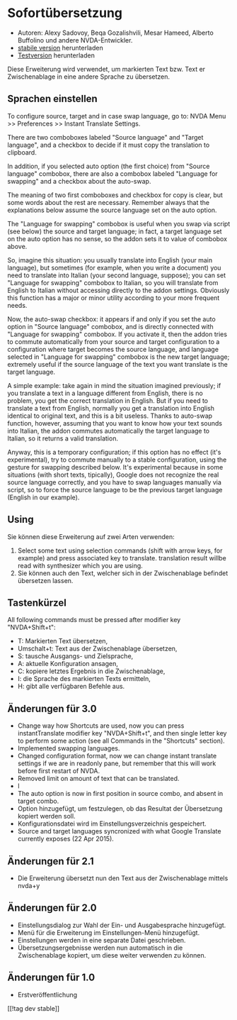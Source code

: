 # Sofortübersetzung #

* Autoren: Alexy Sadovoy, Beqa Gozalishvili, Mesar Hameed, Alberto Buffolino
  und andere NVDA-Entwickler.
* [stabile version][1] herunterladen
* [Testversion][2] herunterladen

Diese Erweiterung wird verwendet, um markierten Text bzw. Text er
Zwischenablage in eine andere Sprache zu übersetzen.

## Sprachen einstellen ##
To configure source, target and in case swap language, go to: NVDA Menu >> Preferences >> Instant Translate Settings.

There are two comboboxes labeled "Source language" and "Target language",
and a checkbox to decide if it must copy the translation to clipboard.

In addition, if you selected auto option (the first choice) from "Source
language" combobox, there are also a combobox labeled "Language for
swapping" and a checkbox about the auto-swap.

The meaning of two first comboboxes and checkbox for copy is clear, but some
words about the rest are necessary. Remember always that the explanations
below assume the source language set on the auto option.

The "Language for swapping" combobox is useful when you swap via script (see
below) the source and target language; in fact, a target language set on the
auto option has no sense, so the addon sets it to value of combobox above.

So, imagine this situation: you usually translate into English (your main
language), but sometimes (for example, when you write a document) you need
to translate into Italian (your second language, suppose); you can set
"Language for swapping" combobox to Italian, so you will translate from
English to Italian without accessing directly to the addon
settings. Obviously this function has a major or minor utility according to
your more frequent needs.

Now, the auto-swap checkbox: it appears if and only if you set the auto
option in "Source language" combobox, and is directly connected with
"Language for swapping" combobox. If you activate it, then the addon tries
to commute automatically from your source and target configuration to a
configuration where target becomes the source language, and language
selected in "Language for swapping" combobox is the new target language;
extremely useful if the source language of the text you want translate is
the target language.

A simple example: take again in mind the situation imagined previously; if
you translate a text in a language different from English, there is no
problem, you get the correct translation in English. But if you need to
translate a text from English, normally you get a translation into English
identical to original text, and this is a bit useless. Thanks to auto-swap
function, however, assuming that you want to know how your text sounds into
Italian, the addon commutes automatically the target language to Italian, so
it returns a valid translation.

Anyway, this is a temporary configuration; if this option has no effect
(it's experimental), try to commute manually to a stable configuration,
using the gesture for swapping described below. It's experimental because in
some situations (with short texts, tipically), Google does not recognize the
real source language correctly, and you have to swap languages manually via
script, so to force the source language to be the previous target language
(English in our example).

## Using ##
Sie können diese Erweiterung auf zwei Arten verwenden:

1. Select some text using selection commands (shift with arrow keys, for
   example) and press associated key to translate. translation result willbe
   read with synthesizer which you are using.
2. Sie können auch den Text, welcher sich in der Zwischenablage befindet
   übersetzen lassen.

## Tastenkürzel ##
All following commands must be pressed after modifier key "NVDA+Shift+t":

* T: Markierten Text übersetzen,
* Umschalt+t: Text aus der Zwischenablage übersetzen,
* S: tausche Ausgangs- und Zielsprache,
* A: aktuelle Konfiguration ansagen,
* C: kopiere letztes Ergebnis in die Zwischenablage,
* I: die Sprache des markierten Texts ermitteln,
* H: gibt alle verfügbaren Befehle aus.

## Änderungen für 3.0 ##
* Change way how Shortcuts are used, now you can press instantTranslate
  modifier key "NVDA+Shift+t", and then single letter key to perform some
  action (see all Commands in the "Shortcuts" section).
* Implemented swapping languages.
* Changed configuration format, now we can change instant translate settings
  if we are in readonly pane, but remember that this will work before first
  restart of NVDA.
* Removed limit on amount of text that can be translated.
* l
* The auto option is now in first position in source combo, and absent in
  target combo.
* Option hinzugefügt, um festzulegen, ob das Resultat der Übersetzung
  kopiert werden soll.
* Konfigurationsdatei wird im Einstellungsverzeichnis gespeichert.
* Source and target languages syncronized with what Google Translate
  currently exposes (22 Apr 2015).


## Änderungen für 2.1 ##
* Die Erweiterung übersetzt nun den Text aus der Zwischenablage mittels
  nvda+y

## Änderungen für 2.0 ##
* Einstellungsdialog zur Wahl der Ein- und Ausgabesprache hinzugefügt.
* Menü für die Erweiterung im Einstellungen-Menü hinzugefügt.
* Einstellungen werden in eine separate Datei geschrieben.
* Übersetzungsergebnisse  werden nun automatisch in die Zwischenablage
  kopiert, um diese weiter verwenden zu können.

## Änderungen für 1.0 ##
* Erstveröffentlichung


[[!tag dev stable]]

[1]: http://addons.nvda-project.org/files/get.php?file=it

[2]: http://addons.nvda-project.org/files/get.php?file=it-dev
